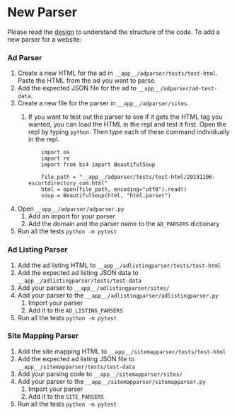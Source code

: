 # New Parser

Please read the [design](./design.md) to understand the structure of the code. To add a new parser for a website:

### Ad Parser
1. Create a new HTML for the ad in `__app__/adparser/tests/test-html`. Paste the HTML from the ad you want to parse.
2. Add the expected JSON file for the ad to `__app__/adparser/ad-test-data`.
3. Create a new file for the parser in `__app__/adparser/sites`.
    1. If you want to test out the parser to see if it gets the HTML tag you wanted, you can load the HTML in the repl and test it first. Open the repl by typing `python`. Then type each of these command individually in the repl.

        ```
            import os
            import re
            import from bs4 import BeautifulSoup

            file_path = "__app__/adparser/tests/test-html/20191106-escortdirectory_com.html"
            html = open(file_path, encoding="utf8").read()
            soup = BeautifulSoup(html, "html.parser")
        ```
4. Open `__app__/adparser/adparser.py`
    1. Add an import for your parser
    2. Add the domain and the parser name to the `AD_PARSERS` dictionary
5. Run all the tests `python -m pytest`

### Ad Listing Parser
1. Add the ad listing HTML to `__app__/adlistingparser/tests/test-html`
2. Add the expected ad listing JSON data to `__app__/adlistingparser/tests/test-data`
3. Add your parser to `__app__/adlistingparser/sites/`
4. Add your parser to the `__app__/adlistingparser/adlistingparser.py`
    1. Import your parser
    2. Add it to the `AD_LISTING_PARSERS`
5. Run all the tests `python -m pytest`

### Site Mapping Parser
1. Add the site mapping HTML to `__app__/sitemapparser/tests/test-html`
2. Add the expected ad listing JSON file to `__app__/sitemapparser/tests/test-data`
3. Add your parsing code to `__app__/sitemapparser/sites/`
4. Add your parser to the `__app__/sitemapparser/sitemapparser.py`
    1. Import your parser
    2. Add it to the `SITE_PARSERS`
4. Run all the tests `python -m pytest`
